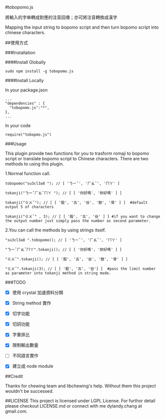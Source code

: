 #tobopomo.js

將輸入的字串轉成對應的注音回傳；亦可將注音轉換成漢字

Mapping the input string to bopomo script and then turn bopomo script into chinese characters.

##使用方式

###Installation

####Install Globally

```
sudo npm install -g tobopomo.js

```

####Install Locally

In your package.json 

```
...
"dependencies" : {
  "tobopomo.js":"*",
},
...

```

In your code

```
require("tobopmo.js")

```

###Usage

This plugin provide two functions for you to trasform romaji to bopomo script or translate bopomo script to Chinese characters.
There are two methods to using this plugin.

1.Normal function call.
```
tobopomo("su3cl3a8 "); // [ 'ㄋㄧˇ', 'ㄏㄠˇ', 'ㄇㄚ' ] 

tokanji("ㄋ一ˇㄏㄠˇㄇㄚ "); // [ [ '你好嗎', '妳好嗎' ] ] 

tokanji("ㄍㄨˇ"); // [ [ '股', '古', '谷', '鼓', '骨' ] ]  #default output 5 of characters

tokanji("ㄍㄨˇ" , 3); // [ [ '股', '古', '谷' ] ] #if you want to change the output number just simply pass the number as second parameter. 

```
2.You can call the methods by using strings itself.

```
"su3cl3a8 ".tobopomo(); // [ 'ㄋㄧˇ', 'ㄏㄠˇ', 'ㄇㄚ' ] 

"ㄋ一ˇㄏㄠˇㄇㄚ".tokanji(); // [ [ '你好嗎', '妳好嗎' ] ]

"ㄍㄨˇ".tokanji(); // [ [ '股', '古', '谷', '鼓', '骨' ] ] 

"ㄍㄨˇ".tokanji(3); // [ [ '股', '古', '谷'] ]  #pass the limit number as parameter into tokanji method in string mode.
```


###TODO

- [x] 使用 crystal 加速資料分類
- [x] String method 實作
- [x] 切字功能
- [x] 切詞功能
- [x] 字重排比
- [x] 限制輸出數量 
- [ ] 不同語言實作
- [x] 建立成 node module 


##Credit

Thanks for chewing team and libchewing's help. Without them this project wouldn't be successed.

##LICENSE
This project is licensed under LGPL License. For furthor detail please checkout LICENSE.md or connect with me dylandy.chang at gmail.com.
